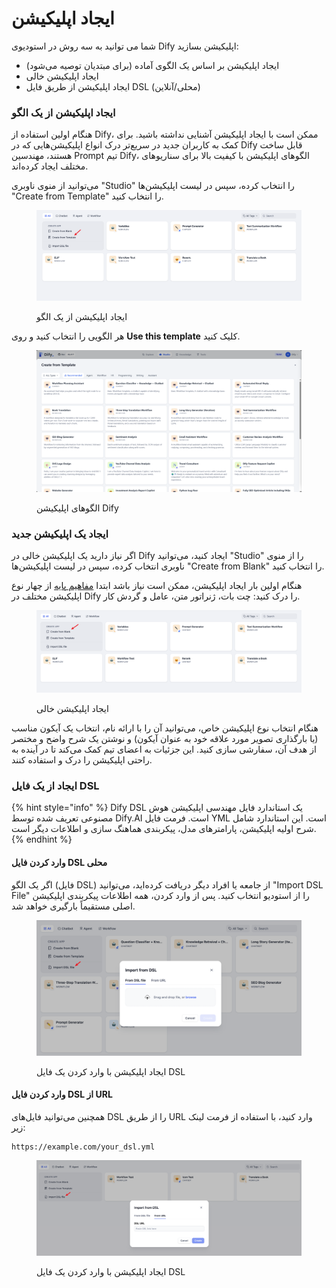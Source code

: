 # ایجاد اپلیکیشن

شما می توانید به سه روش در استودیوی Dify اپلیکیشن بسازید:

* ایجاد اپلیکیشن بر اساس یک الگوی آماده (برای مبتدیان توصیه می‌شود)
* ایجاد اپلیکیشن خالی
* ایجاد اپلیکیشن از طریق فایل DSL (محلی/آنلاین)

### ایجاد اپلیکیشن از یک الگو

هنگام اولین استفاده از Dify، ممکن است با ایجاد اپلیکیشن آشنایی نداشته باشید. برای کمک به کاربران جدید در سریع‌تر درک انواع اپلیکیشن‌هایی که در Dify قابل ساخت هستند، مهندسین Prompt تیم Dify، الگوهای اپلیکیشن با کیفیت بالا برای سناریوهای مختلف ایجاد کرده‌اند.

می‌توانید از منوی ناوبری "Studio" را انتخاب کرده، سپس در لیست اپلیکیشن‌ها "Create from Template" را انتخاب کنید.

<figure><img src="../../.gitbook/assets/create-an-app.png" alt=""><figcaption><p>ایجاد اپلیکیشن از یک الگو</p></figcaption></figure>

هر الگویی را انتخاب کنید و روی **Use this template** کلیک کنید.

<figure><img src="../../.gitbook/assets/image (169).png" alt=""><figcaption><p>الگوهای اپلیکیشن Dify</p></figcaption></figure>

### ایجاد یک اپلیکیشن جدید

اگر نیاز دارید یک اپلیکیشن خالی در Dify ایجاد کنید، می‌توانید "Studio" را از منوی ناوبری انتخاب کرده، سپس در لیست اپلیکیشن‌ها "Create from Blank" را انتخاب کنید.

هنگام اولین بار ایجاد اپلیکیشن، ممکن است نیاز باشد ابتدا [مفاهیم پایه](./#application\_type) از چهار نوع اپلیکیشن مختلف در Dify را درک کنید: چت بات، ژنراتور متن، عامل و گردش کار.

<figure><img src="../../.gitbook/assets/create-from-blank.png" alt=""><figcaption><p>ایجاد اپلیکیشن خالی</p></figcaption></figure>

هنگام انتخاب نوع اپلیکیشن خاص، می‌توانید آن را با ارائه نام، انتخاب یک آیکون مناسب (یا بارگذاری تصویر مورد علاقه خود به عنوان آیکون) و نوشتن یک شرح واضح و مختصر از هدف آن، سفارشی سازی کنید. این جزئیات به اعضای تیم کمک می‌کند تا در آینده به راحتی اپلیکیشن را درک و استفاده کنند.

### ایجاد از یک فایل DSL

{% hint style="info" %}
Dify DSL یک استاندارد فایل مهندسی اپلیکیشن هوش مصنوعی تعریف شده توسط Dify.AI است. فرمت فایل YML است. این استاندارد شامل شرح اولیه اپلیکیشن، پارامترهای مدل، پیکربندی هماهنگ سازی و اطلاعات دیگر است.
{% endhint %}

#### وارد کردن فایل DSL محلی

اگر یک الگو (فایل DSL) از جامعه یا افراد دیگر دریافت کرده‌اید، می‌توانید "Import DSL File" را از استودیو انتخاب کنید. پس از وارد کردن، همه اطلاعات پیکربندی اپلیکیشن اصلی مستقیماً بارگیری خواهد شد.

<figure><img src="../../.gitbook/assets/en-import-dsl-file.png" alt=""><figcaption><p>ایجاد اپلیکیشن با وارد کردن یک فایل DSL</p></figcaption></figure>

#### وارد کردن فایل DSL از URL

همچنین می‌توانید فایل‌های DSL را از طریق URL وارد کنید، با استفاده از فرمت لینک زیر:

```URL
https://example.com/your_dsl.yml
```

<figure><img src="../../.gitbook/assets/en-import-dsl-file-via-url.png" alt=""><figcaption><p>ایجاد اپلیکیشن با وارد کردن یک فایل DSL</p></figcaption></figure>


